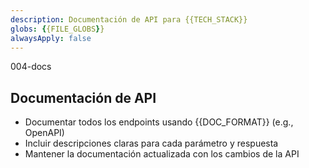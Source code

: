 ```yaml
---
description: Documentación de API para {{TECH_STACK}}
globs: {{FILE_GLOBS}}
alwaysApply: false
---
```


004-docs

## Documentación de API
- Documentar todos los endpoints usando {{DOC_FORMAT}} (e.g., OpenAPI)
- Incluir descripciones claras para cada parámetro y respuesta
- Mantener la documentación actualizada con los cambios de la API